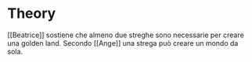 # Theory
[[Beatrice]] sostiene che almeno due streghe sono necessarie per creare una golden land.
Secondo [[Ange]] una strega può creare un mondo da sola.